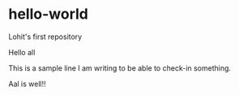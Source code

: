 # hello-world
Lohit's first repository

Hello all

This is a sample line I am writing to be able to check-in something.

Aal is well!!
